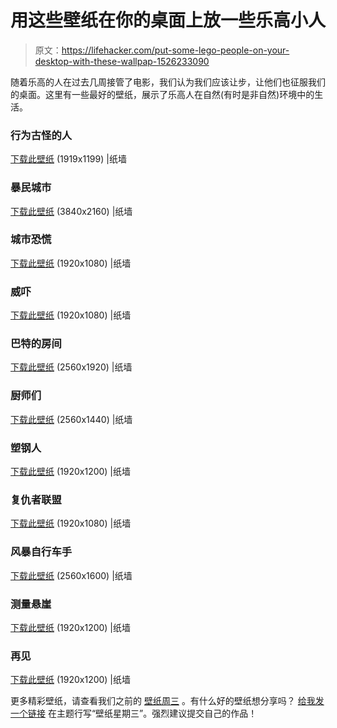 # 用这些壁纸在你的桌面上放一些乐高小人

> 原文：<https://lifehacker.com/put-some-lego-people-on-your-desktop-with-these-wallpap-1526233090>

随着乐高的人在过去几周接管了电影，我们认为我们应该让步，让他们也征服我们的桌面。这里有一些最好的壁纸，展示了乐高人在自然(有时是非自然)环境中的生活。



### 行为古怪的人

[下载此壁纸](http://thepaperwall.com/wallpaper.php?view=5f06c6fedde17112622293d40027c0025dd37105) (1919x1199) |纸墙

### 暴民城市

[下载此壁纸](http://thepaperwall.com/wallpaper.php?view=adc1dbe666faa8431860d31ea9400cd1aa242c63) (3840x2160) |纸墙

### 城市恐慌

[下载此壁纸](http://thepaperwall.com/wallpaper.php?view=6e3656b83cdbd55327f493b4862704e969b57d28) (1920x1080) |纸墙

### 威吓

[下载此壁纸](http://thepaperwall.com/wallpaper.php?view=8c6f4ab8540c97007a5ebd88ded27758d9ed3473) (1920x1080) |纸墙

### 巴特的房间

[下载此壁纸](http://thepaperwall.com/wallpaper.php?view=e4a5a0014f4466d551775a7280bea13a679a8b50) (2560x1920) |纸墙

### 厨师们

[下载此壁纸](http://thepaperwall.com/wallpaper.php?view=87bb2e00ace36119b091f8b436f5498928f97b61) (2560x1440) |纸墙

### 塑钢人

[下载此壁纸](http://thepaperwall.com/wallpaper.php?view=553dd9ad9f013f4154f054f8f1cb33d535ac4f9a) (1920x1200) |纸墙

### 复仇者联盟

[下载此壁纸](http://thepaperwall.com/wallpaper.php?view=725ae46783fee7e2cb5d6ffe716ff25d6e6340c5) (1920x1080) |纸墙

### 风暴自行车手

[下载此壁纸](http://thepaperwall.com/wallpaper.php?view=9fef21cf2e88326b08d2b638989b507f94ff4b1e) (2560x1600) |纸墙

### 测量悬崖

[下载此壁纸](http://thepaperwall.com/wallpaper.php?view=f77d05a74a25453ad1b5b3899ba4694872230c81) (1920x1200) |纸墙

### 再见

[下载此壁纸](http://thepaperwall.com/wallpaper.php?view=faf3ffe9872b69d97756c7a92ca34d566cbb4de1) (1920x1200) |纸墙

更多精彩壁纸，请查看我们之前的 [壁纸周三](https://lifehacker.com/wallpaperwednesday) 。有什么好的壁纸想分享吗？ [给我发一个链接](mailto:adachis@lifehacker.com) 在主题行写“壁纸星期三”。强烈建议提交自己的作品！